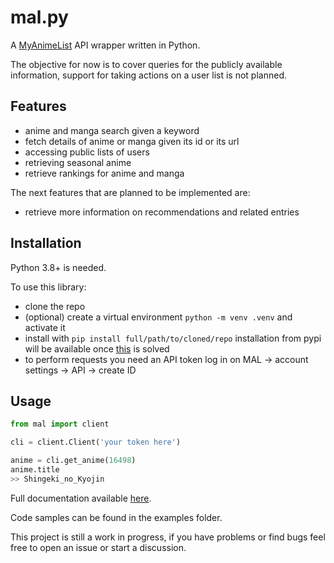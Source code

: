 # mal.py

A [MyAnimeList](https://myanimelist.net) API wrapper written in Python.

The objective for now is to cover queries for the publicly available information, support for taking actions on a user list is not planned.

## Features

- anime and manga search given a keyword
- fetch details of anime or manga given its id or its url
- accessing public lists of users
- retrieving seasonal anime
- retrieve rankings for anime and manga

The next features that are planned to be implemented are:

- retrieve more information on recommendations and related entries

## Installation

Python 3.8+ is needed.

To use this library:

- clone the repo
- (optional) create a virtual environment `python -m venv .venv` and activate it
- install with `pip install full/path/to/cloned/repo`
  installation from pypi will be available once [this](https://github.com/pypa/pypi-support/issues/1800) is solved
- to perform requests you need an API token
  log in on MAL -> account settings -> API -> create ID

## Usage

```python
from mal import client

cli = client.Client('your token here')

anime = cli.get_anime(16498)
anime.title
>> Shingeki_no_Kyojin
```

Full documentation available [here](https://malpy.readthedocs.io/en/latest/index.html).

Code samples can be found in the examples folder.

This project is still a work in progress, if you have problems or find bugs feel free to open an issue or start a discussion.
